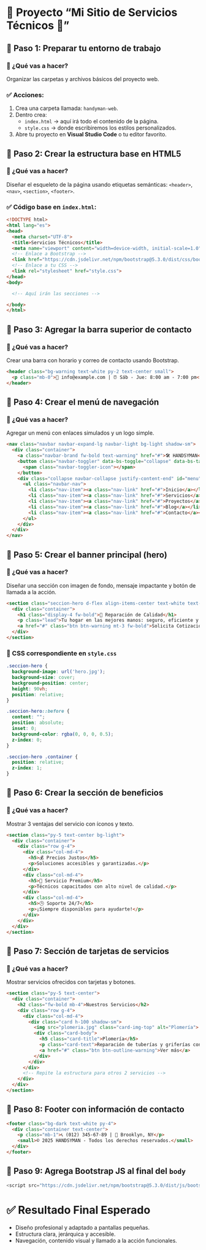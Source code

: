 # **🧰 Proyecto “Mi Sitio de Servicios Técnicos 🔧”**

## 🧩 Paso 1: Preparar tu entorno de trabajo

### 🎯 ¿Qué vas a hacer?

Organizar las carpetas y archivos básicos del proyecto web.

### ✅ Acciones:

1. Crea una carpeta llamada: `handyman-web`.
2. Dentro crea:
   - `index.html` → aquí irá todo el contenido de la página.
   - `style.css` → donde escribiremos los estilos personalizados.
3. Abre tu proyecto en **Visual Studio Code** o tu editor favorito.

## 🧩 Paso 2: Crear la estructura base en HTML5

### 🎯 ¿Qué vas a hacer?

Diseñar el esqueleto de la página usando etiquetas semánticas: `<header>`, `<nav>`, `<section>`, `<footer>`.

### ✅ Código base en `index.html`:

```html
<!DOCTYPE html>
<html lang="es">
<head>
  <meta charset="UTF-8">
  <title>Servicios Técnicos</title>
  <meta name="viewport" content="width=device-width, initial-scale=1.0">
  <!-- Enlace a Bootstrap -->
  <link href="https://cdn.jsdelivr.net/npm/bootstrap@5.3.0/dist/css/bootstrap.min.css" rel="stylesheet">
  <!-- Enlace a tu CSS -->
  <link rel="stylesheet" href="style.css">
</head>
<body>

  <!-- Aquí irán las secciones -->

</body>
</html>
```

## 🧩 Paso 3: Agregar la barra superior de contacto

### 🎯 ¿Qué vas a hacer?

Crear una barra con horario y correo de contacto usando Bootstrap.

```html
<header class="bg-warning text-white py-2 text-center small">
  <p class="mb-0">📧 info@example.com | ⏰ Sáb - Jue: 8:00 am - 7:00 pm</p>
</header>
```

## 🧩 Paso 4: Crear el menú de navegación

### 🎯 ¿Qué vas a hacer?

Agregar un menú con enlaces simulados y un logo simple.

```html
<nav class="navbar navbar-expand-lg navbar-light bg-light shadow-sm">
  <div class="container">
    <a class="navbar-brand fw-bold text-warning" href="#">🛠️ HANDSYMAN</a>
    <button class="navbar-toggler" data-bs-toggle="collapse" data-bs-target="#menu">
      <span class="navbar-toggler-icon"></span>
    </button>
    <div class="collapse navbar-collapse justify-content-end" id="menu">
      <ul class="navbar-nav">
        <li class="nav-item"><a class="nav-link" href="#">Inicio</a></li>
        <li class="nav-item"><a class="nav-link" href="#">Servicios</a></li>
        <li class="nav-item"><a class="nav-link" href="#">Proyectos</a></li>
        <li class="nav-item"><a class="nav-link" href="#">Blog</a></li>
        <li class="nav-item"><a class="nav-link" href="#">Contacto</a></li>
      </ul>
    </div>
  </div>
</nav>
```

## 🧩 Paso 5: Crear el banner principal (hero)

### 🎯 ¿Qué vas a hacer?

Diseñar una sección con imagen de fondo, mensaje impactante y botón de llamada a la acción.

```html
<section class="seccion-hero d-flex align-items-center text-white text-center">
  <div class="container">
    <h1 class="display-4 fw-bold">🔧 Reparación de Calidad</h1>
    <p class="lead">Tu hogar en las mejores manos: seguro, eficiente y como nuevo.</p>
    <a href="#" class="btn btn-warning mt-3 fw-bold">Solicita Cotización</a>
  </div>
</section>
```

### 🧾 CSS correspondiente en `style.css`

```css
.seccion-hero {
  background-image: url('hero.jpg');
  background-size: cover;
  background-position: center;
  height: 90vh;
  position: relative;
}

.seccion-hero::before {
  content: "";
  position: absolute;
  inset: 0;
  background-color: rgba(0, 0, 0, 0.5);
  z-index: 0;
}

.seccion-hero .container {
  position: relative;
  z-index: 1;
}
```

## 🧩 Paso 6: Crear la sección de beneficios

### 🎯 ¿Qué vas a hacer?

Mostrar 3 ventajas del servicio con íconos y texto.

```html
<section class="py-5 text-center bg-light">
  <div class="container">
    <div class="row g-4">
      <div class="col-md-4">
        <h5>💰 Precios Justos</h5>
        <p>Soluciones accesibles y garantizadas.</p>
      </div>
      <div class="col-md-4">
        <h5>💎 Servicio Premium</h5>
        <p>Técnicos capacitados con alto nivel de calidad.</p>
      </div>
      <div class="col-md-4">
        <h5>🕒 Soporte 24/7</h5>
        <p>¡Siempre disponibles para ayudarte!</p>
      </div>
    </div>
  </div>
</section>
```

## 🧩 Paso 7: Sección de tarjetas de servicios

### 🎯 ¿Qué vas a hacer?

Mostrar servicios ofrecidos con tarjetas y botones.

```html
<section class="py-5 text-center">
  <div class="container">
    <h2 class="fw-bold mb-4">Nuestros Servicios</h2>
    <div class="row g-4">
      <div class="col-md-4">
        <div class="card h-100 shadow-sm">
          <img src="plomeria.jpg" class="card-img-top" alt="Plomería">
          <div class="card-body">
            <h5 class="card-title">Plomería</h5>
            <p class="card-text">Reparación de tuberías y griferías con garantía.</p>
            <a href="#" class="btn btn-outline-warning">Ver más</a>
          </div>
        </div>
      </div>
      <!-- Repite la estructura para otros 2 servicios -->
    </div>
  </div>
</section>
```

## 🧩 Paso 8: Footer con información de contacto

```html
<footer class="bg-dark text-white py-4">
  <div class="container text-center">
    <p class="mb-1">📞 (012) 345-67-89 | 📍 Brooklyn, NY</p>
    <small>© 2025 HANDSYMAN - Todos los derechos reservados.</small>
  </div>
</footer>
```

## 🧩 Paso 9: Agrega Bootstrap JS al final del `body`

```javascript
<script src="https://cdn.jsdelivr.net/npm/bootstrap@5.3.0/dist/js/bootstrap.bundle.min.js"></script>
```

# ✅ Resultado Final Esperado

- Diseño profesional y adaptado a pantallas pequeñas.
- Estructura clara, jerárquica y accesible.
- Navegación, contenido visual y llamado a la acción funcionales.

